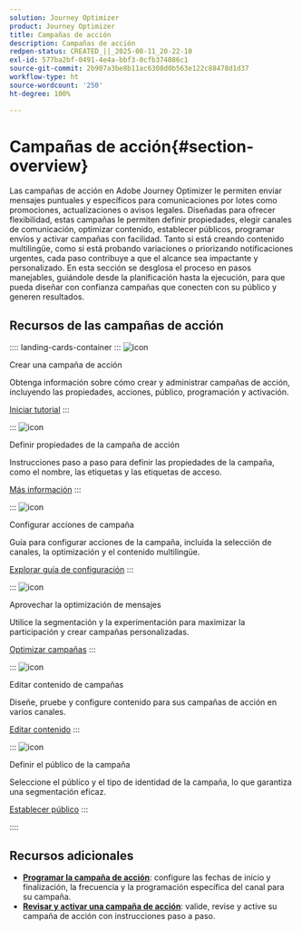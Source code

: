 ```yaml
---
solution: Journey Optimizer
product: Journey Optimizer
title: Campañas de acción
description: Campañas de acción
redpen-status: CREATED_||_2025-08-11_20-22-10
exl-id: 577ba2bf-0491-4e4a-bbf3-0cfb374086c1
source-git-commit: 2b907a3be8b11ac6308d0b563e122c88478d1d37
workflow-type: ht
source-wordcount: '250'
ht-degree: 100%

---
```


# Campañas de acción{#section-overview}

Las campañas de acción en Adobe Journey Optimizer le permiten enviar mensajes puntuales y específicos para comunicaciones por lotes como promociones, actualizaciones o avisos legales. Diseñadas para ofrecer flexibilidad, estas campañas le permiten definir propiedades, elegir canales de comunicación, optimizar contenido, establecer públicos, programar envíos y activar campañas con facilidad. Tanto si está creando contenido multilingüe, como si está probando variaciones o priorizando notificaciones urgentes, cada paso contribuye a que el alcance sea impactante y personalizado. En esta sección se desglosa el proceso en pasos manejables, guiándole desde la planificación hasta la ejecución, para que pueda diseñar con confianza campañas que conecten con su público y generen resultados.

## Recursos de las campañas de acción

:::: landing-cards-container
:::
![icon](https://cdn.experienceleague.adobe.com/icons/circle-play.svg?lang=es)

Crear una campaña de acción

Obtenga información sobre cómo crear y administrar campañas de acción, incluyendo las propiedades, acciones, público, programación y activación.

[Iniciar tutorial](../using/campaigns/create-campaign.md)
:::

:::
![icon](https://cdn.experienceleague.adobe.com/icons/gear.svg?lang=es)

Definir propiedades de la campaña de acción

Instrucciones paso a paso para definir las propiedades de la campaña, como el nombre, las etiquetas y las etiquetas de acceso.

[Más información](../using/campaigns/campaign-properties.md)
:::

:::
![icon](https://cdn.experienceleague.adobe.com/icons/list-check.svg?lang=es)

Configurar acciones de campaña

Guía para configurar acciones de la campaña, incluida la selección de canales, la optimización y el contenido multilingüe.

[Explorar guía de configuración](../using/campaigns/campaign-action.md)
:::

:::
![icon](https://cdn.experienceleague.adobe.com/icons/bullseye.svg?lang=es)

Aprovechar la optimización de mensajes

Utilice la segmentación y la experimentación para maximizar la participación y crear campañas personalizadas.

[Optimizar campañas](../using/campaigns/campaigns-message-optimization.md)
:::

:::
![icon](https://cdn.experienceleague.adobe.com/icons/pencil-alt.svg?lang=es)

Editar contenido de campañas

Diseñe, pruebe y configure contenido para sus campañas de acción en varios canales.

[Editar contenido](../using/campaigns/campaign-content.md)
:::

:::
![icon](https://cdn.experienceleague.adobe.com/icons/users.svg?lang=es)

Definir el público de la campaña

Seleccione el público y el tipo de identidad de la campaña, lo que garantiza una segmentación eficaz.

[Establecer público](../using/campaigns/campaign-audience.md)
:::

::::


## Recursos adicionales

- **[Programar la campaña de acción](../using/campaigns/campaign-schedule.md)**: configure las fechas de inicio y finalización, la frecuencia y la programación específica del canal para su campaña.
- **[Revisar y activar una campaña de acción](../using/campaigns/review-activate-campaign.md)**: valide, revise y active su campaña de acción con instrucciones paso a paso.
